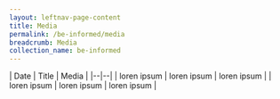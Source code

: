 ```yaml
---
layout: leftnav-page-content
title: Media
permalink: /be-informed/media
breadcrumb: Media
collection_name: be-informed
---
```


| Date | Title | Media |
|--|--|
| loren ipsum | loren ipsum | loren ipsum |
| loren ipsum | loren ipsum | loren ipsum |

